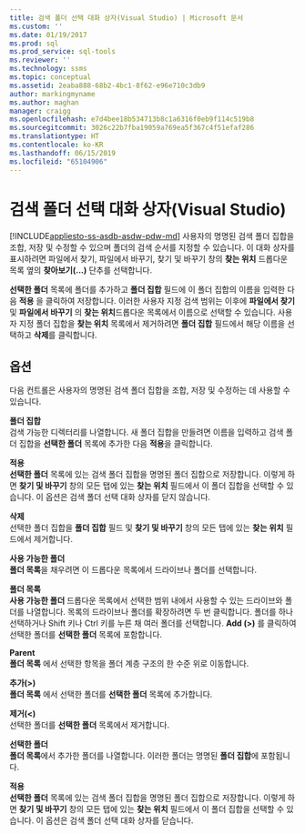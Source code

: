 ```yaml
---
title: 검색 폴더 선택 대화 상자(Visual Studio) | Microsoft 문서
ms.custom: ''
ms.date: 01/19/2017
ms.prod: sql
ms.prod_service: sql-tools
ms.reviewer: ''
ms.technology: ssms
ms.topic: conceptual
ms.assetid: 2eaba888-68b2-4bc1-8f62-e96e710c3db9
author: markingmyname
ms.author: maghan
manager: craigg
ms.openlocfilehash: e7d4bee18b534713b8c1a6316f0eb9f114c519b8
ms.sourcegitcommit: 3026c22b7fba19059a769ea5f367c4f51efaf286
ms.translationtype: HT
ms.contentlocale: ko-KR
ms.lasthandoff: 06/15/2019
ms.locfileid: "65104906"
---
```

# <a name="choose-search-folders-dialog-box-visual-studio"></a>검색 폴더 선택 대화 상자(Visual Studio)
[!INCLUDE[appliesto-ss-asdb-asdw-pdw-md](../../includes/appliesto-ss-asdb-asdw-pdw-md.md)]
사용자의 명명된 검색 폴더 집합을 조합, 저장 및 수정할 수 있으며 폴더의 검색 순서를 지정할 수 있습니다. 이 대화 상자를 표시하려면 파일에서 찾기, 파일에서 바꾸기, 찾기 및 바꾸기 창의 **찾는 위치** 드롭다운 목록 옆의 **찾아보기(...)** 단추를 선택합니다.  
  
**선택한 폴더** 목록에 폴더를 추가하고 **폴더 집합** 필드에 이 폴더 집합의 이름을 입력한 다음 **적용** 을 클릭하여 저장합니다. 이러한 사용자 지정 검색 범위는 이후에 **파일에서 찾기** 및 **파일에서 바꾸기** 의 **찾는 위치**드롭다운 목록에서 이름으로 선택할 수 있습니다. 사용자 지정 폴더 집합을 **찾는 위치** 목록에서 제거하려면 **폴더 집합** 필드에서 해당 이름을 선택하고 **삭제**를 클릭합니다.  
  
## <a name="options"></a>옵션  
다음 컨트롤은 사용자의 명명된 검색 폴더 집합을 조합, 저장 및 수정하는 데 사용할 수 있습니다.  
  
**폴더 집합**  
검색 가능한 디렉터리를 나열합니다. 새 폴더 집합을 만들려면 이름을 입력하고 검색 폴더 집합을 **선택한 폴더** 목록에 추가한 다음 **적용**을 클릭합니다.  
  
**적용**  
**선택한 폴더** 목록에 있는 검색 폴더 집합을 명명된 폴더 집합으로 저장합니다. 이렇게 하면 **찾기 및 바꾸기** 창의 모든 탭에 있는 **찾는 위치** 필드에서 이 폴더 집합을 선택할 수 있습니다. 이 옵션은 검색 폴더 선택 대화 상자를 닫지 않습니다.  
  
**삭제**  
선택한 폴더 집합을 **폴더 집합** 필드 및 **찾기 및 바꾸기** 창의 모든 탭에 있는 **찾는 위치** 필드에서 제거합니다.  
  
**사용 가능한 폴더**  
**폴더 목록**을 채우려면 이 드롭다운 목록에서 드라이브나 폴더를 선택합니다.  
  
**폴더 목록**  
**사용 가능한 폴더** 드롭다운 목록에서 선택한 범위 내에서 사용할 수 있는 드라이브와 폴더를 나열합니다. 목록의 드라이브나 폴더를 확장하려면 두 번 클릭합니다. 폴더를 하나 선택하거나 Shift 키나 Ctrl 키를 누른 채 여러 폴더를 선택합니다. **Add (>)** 를 클릭하여 선택한 폴더를 **선택한 폴더** 목록에 포함합니다.  
  
**Parent**  
**폴더 목록** 에서 선택한 항목을 폴더 계층 구조의 한 수준 위로 이동합니다.  
  
**추가(>)**  
**폴더 목록** 에서 선택한 폴더를 **선택한 폴더** 목록에 추가합니다.  
  
**제거(<)**  
선택한 폴더를 **선택한 폴더** 목록에서 제거합니다.  
  
**선택한 폴더**  
**폴더 목록**에서 추가한 폴더를 나열합니다. 이러한 폴더는 명명된 **폴더 집합**에 포함됩니다.  
  
**적용**  
**선택한 폴더** 목록에 있는 검색 폴더 집합을 명명된 폴더 집합으로 저장합니다. 이렇게 하면 **찾기 및 바꾸기** 창의 모든 탭에 있는 **찾는 위치** 필드에서 이 폴더 집합을 선택할 수 있습니다. 이 옵션은 검색 폴더 선택 대화 상자를 닫습니다.  
